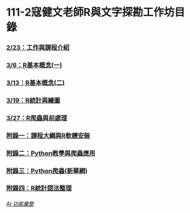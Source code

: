 # 111-2寇健文老師R與文字探勘工作坊目錄

### [2/23：工作與課程介紹](https://tinaj0508.github.io/R_TextMing/20230223%20R%E8%88%87%E6%96%87%E5%AD%97%E6%8E%A2%E5%8B%98%E8%AA%B2%E7%A8%8B%E4%BB%8B%E7%B4%B9.html)

### [3/6：R基本概念(一)](https://tinaj0508.github.io/R_TextMing/20230226%20R%E5%9F%BA%E6%9C%AC%E6%A6%82%E5%BF%B5(%E4%B8%80).html)

### [3/13：R基本概念(二)](https://tinaj0508.github.io/R_TextMing/R%E5%9F%BA%E6%9C%AC%E6%A6%82%E5%BF%B5(%E4%BA%8C).html)

### [3/19：R統計與繪圖](https://tinaj0508.github.io/R_TextMing/R%E7%B5%B1%E8%A8%88%E8%88%87%E7%B9%AA%E5%9C%96.html)

### [3/27：R爬蟲與前處理](https://tinaj0508.github.io/R_TextMing/R%E7%88%AC%E8%9F%B2%E8%88%87%E5%89%8D%E8%99%95%E7%90%86.html)

### [附錄一：課程大綱與R軟體安裝](https://tinaj0508.github.io/R_TextMing/20230221%20R%E8%88%87%E6%96%87%E5%AD%97%E6%8E%A2%E5%8B%98%E8%AA%B2%E7%A8%8B%E8%A6%8F%E5%8A%83.html?fbclid=IwAR1yijmii8hV9Z0Zdkj8cdw4WFph0X5qYamCtDMeEQyfQ_O1YFUPWwd39h8)

### [附錄二：Python教學與爬蟲應用](https://tinaj0508.github.io/R_TextMing/Python%E6%95%99%E5%AD%B8%E8%88%87%E7%88%AC%E8%9F%B2%E6%87%89%E7%94%A8.html)

### [附錄三：Python爬蟲(新華網)](https://tinaj0508.github.io/R_TextMing/Python%E7%88%AC%E8%9F%B2(%E6%96%B0%E8%8F%AF%E7%B6%B2).html)

### [附錄四：R統計語法整理](https://tinaj0508.github.io/R_TextMing/R%E7%B5%B1%E8%A8%88%E8%AA%9E%E6%B3%95%E6%95%B4%E7%90%86.html)

###### [AI 功能彙整](https://tinaj0508.github.io/R_TextMing/AI%E5%A4%A7%E7%B4%80%E5%85%83.html)
